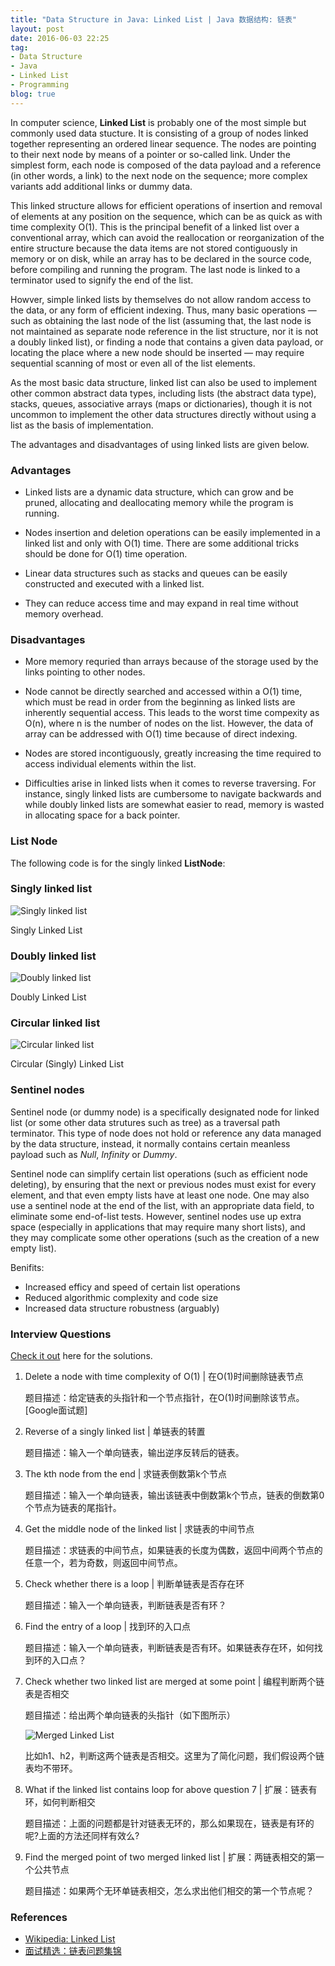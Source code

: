 ```yaml
---
title: "Data Structure in Java: Linked List | Java 数据结构: 链表"
layout: post
date: 2016-06-03 22:25
tag:
- Data Structure
- Java
- Linked List
- Programming
blog: true
---
```


In computer science, **Linked List** is probably one of the most simple but commonly used data stucture. It is consisting of a group of nodes linked together representing an ordered linear sequence. The nodes are pointing to their next node by means of a pointer or so-called link. Under the simplest form, each node is composed of the data payload and a reference (in other words, a link) to the next node on the sequence; more complex variants add additional links or dummy data.

This linked structure allows for efficient operations of insertion and removal of elements at any position on the sequence, which can be as quick as with time complexity O(1). This is the principal benefit of a linked list over a conventional array, which can avoid the reallocation or reorganization of the entire structure because the data items are not stored contiguously in memory or on disk, while an array has to be declared in the source code, before compiling and running the program. The last node is linked to a terminator used to signify the end of the list.

Howver, simple linked lists by themselves do not allow random access to the data, or any form of efficient indexing. Thus, many basic operations — such as obtaining the last node of the list (assuming that, the last node is not maintained as separate node reference in the list structure, nor it is not a doubly linked list), or finding a node that contains a given data payload, or locating the place where a new node should be inserted — may require sequential scanning of most or even all of the list elements.

As the most basic data structure, linked list can also be used to implement other common abstract data types, including lists (the abstract data type), stacks, queues, associative arrays (maps or dictionaries), though it is not uncommon to implement the other data structures directly without using a list as the basis of implementation.

The advantages and disadvantages of using linked lists are given below.

### Advantages

* Linked lists are a dynamic data structure, which can grow and be pruned, allocating and deallocating memory while the program is running.


* Nodes insertion and deletion operations can be easily implemented in a linked list and only with O(1) time. There are some additional tricks should be done for O(1) time operation.


* Linear data structures such as stacks and queues can be easily constructed and executed with a linked list.


* They can reduce access time and may expand in real time without memory overhead.



### Disadvantages

* More memory requried than arrays because of the storage used by the links pointing to other nodes.


* Node cannot be directly searched and accessed within a O(1) time, which must be read in order from the beginning as linked lists are inherently sequential access. This leads to the worst time compexity as O(n), where n is the number of nodes on the list. However, the data of array can be addressed with O(1) time because of direct indexing.


* Nodes are stored incontiguously, greatly increasing the time required to access individual elements within the list.


* Difficulties arise in linked lists when it comes to reverse traversing. For instance, singly linked lists are cumbersome to navigate backwards and while doubly linked lists are somewhat easier to read, memory is wasted in allocating space for a back pointer.



### List Node

The following code is for the singly linked **ListNode**:


<script src="https://gist.github.com/fluency03/5e472e83fe72720f37fea9bafd355ec7.js"></script>


### Singly linked list

![Singly linked list][4]
<figcaption class="caption">Singly Linked List</figcaption>


### Doubly linked list

![Doubly linked list][5]
<figcaption class="caption">Doubly Linked List</figcaption>


### Circular linked list

![Circular linked list][6]
<figcaption class="caption">Circular (Singly) Linked List</figcaption>


### Sentinel nodes

Sentinel node (or dummy node) is a specifically designated node for linked list (or some other data strutures such as tree) as a traversal path terminator. This type of node does not hold or reference any data managed by the data structure, instead, it normally contains certain meanless payload such as *Null*, *Infinity* or *Dummy*.

Sentinel node can simplify certain list operations (such as efficient node deleting), by ensuring that the next or previous nodes must exist for every element, and that even empty lists have at least one node. One may also use a sentinel node at the end of the list, with an appropriate data field, to eliminate some end-of-list tests. However, sentinel nodes use up extra space (especially in applications that may require many short lists), and they may complicate some other operations (such as the creation of a new empty list).

<!-- However, if the circular list is used merely to simulate a linear list, one may avoid some of this complexity by adding a single sentinel node to every list, between the last and the first data nodes. With this convention, an empty list consists of the sentinel node alone, pointing to itself via the next-node link. The list handle should then be a pointer to the last data node, before the sentinel, if the list is not empty; or to the sentinel itself, if the list is empty. -->

<!-- The same trick can be used to simplify the handling of a doubly linked linear list, by turning it into a circular doubly linked list with a single sentinel node. However, in this case, the handle should be a single pointer to the dummy node itself. -->


<!-- Sentinels are used as an alternative over using null as the path terminator in order to get one or more of the following benefits: -->

Benifits:

* Increased efficy and speed of certain list operations
* Reduced algorithmic complexity and code size
* Increased data structure robustness (arguably)


### Interview Questions

[Check it out](https://fluency03.github.io//linked-list-interview-question/) here for the solutions.

1. Delete a node with time complexity of O(1) \| 在O(1)时间删除链表节点

   题目描述：给定链表的头指针和一个节点指针，在O(1)时间删除该节点。[Google面试题]

2. Reverse of a singly linked list \| 单链表的转置

   题目描述：输入一个单向链表，输出逆序反转后的链表。

3. The kth node from the end \| 求链表倒数第k个节点

   题目描述：输入一个单向链表，输出该链表中倒数第k个节点，链表的倒数第0个节点为链表的尾指针。

4. Get the middle node of the linked list \| 求链表的中间节点

   题目描述：求链表的中间节点，如果链表的长度为偶数，返回中间两个节点的任意一个，若为奇数，则返回中间节点。

5. Check whether there is a loop \| 判断单链表是否存在环

   题目描述：输入一个单向链表，判断链表是否有环？

6. Find the entry of a loop \| 找到环的入口点

   题目描述：输入一个单向链表，判断链表是否有环。如果链表存在环，如何找到环的入口点？

7. Check whether two linked list are merged at some point \| 编程判断两个链表是否相交

   题目描述：给出两个单向链表的头指针（如下图所示）

   ![Merged Linked List][1]

   比如h1、h2，判断这两个链表是否相交。这里为了简化问题，我们假设两个链表均不带环。

8. What if the linked list contains loop for above question 7 \| 扩展：链表有环，如何判断相交

   题目描述：上面的问题都是针对链表无环的，那么如果现在，链表是有环的呢?上面的方法还同样有效么?

9. Find the merged point of two merged linked list \| 扩展：两链表相交的第一个公共节点

   题目描述：如果两个无环单链表相交，怎么求出他们相交的第一个节点呢？


### References

* [Wikipedia: Linked List][3]
* [面试精选：链表问题集锦][2]



[1]: https://raw.githubusercontent.com/fluency03/fluency03.github.io/master/assets/images/2to1.jpg
[2]: http://wuchong.me/blog/2014/03/25/interview-link-questions/
[3]: https://en.wikipedia.org/wiki/Linked_list
[4]: https://upload.wikimedia.org/wikipedia/commons/thumb/6/6d/Singly-linked-list.svg/408px-Singly-linked-list.svg.png
[5]: https://upload.wikimedia.org/wikipedia/commons/thumb/5/5e/Doubly-linked-list.svg/610px-Doubly-linked-list.svg.png
[6]: https://upload.wikimedia.org/wikipedia/commons/thumb/d/df/Circularly-linked-list.svg/350px-Circularly-linked-list.svg.png
